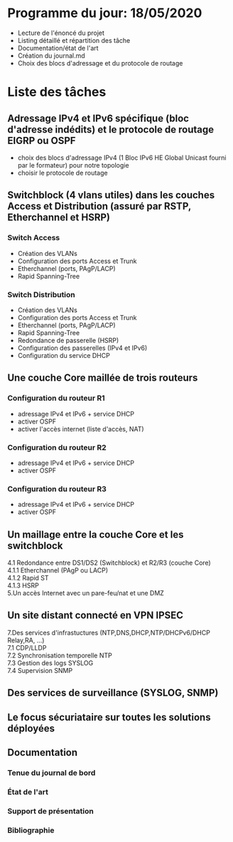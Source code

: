 # Programme du jour: 18/05/2020

  * Lecture de l'énoncé du projet
  * Listing détaillé et répartition des tâche
  * Documentation/état de l'art
  * Création du journal.md
  * Choix des blocs d'adressage et du protocole de routage

# Liste des tâches

## Adressage IPv4 et IPv6 spécifique (bloc d'adresse indédits) et le protocole de routage EIGRP ou OSPF				
* choix des blocs d'adressage IPv4 (1 Bloc IPv6 HE Global Unicast fourni par le formateur) pour notre topologie		
* choisir le protocole de routage	
											
## Switchblock (4 vlans utiles) dans les couches Access et Distribution (assuré par RSTP, Etherchannel et HSRP)	

### Switch Access					
* Création des VLANs				
* Configuration des ports Access et Trunk				
* Etherchannel (ports, PAgP/LACP)				
* Rapid Spanning-Tree				
													
### Switch Distribution					
* Création des VLANs				
* Configuration des ports Access et Trunk				
* Etherchannel (ports, PAgP/LACP)				
* Rapid Spanning-Tree				
* Redondance de passerelle (HSRP)				
* Configuration des passerelles (IPv4 et IPv6)				
* Configuration du service DHCP				
								
								
## Une couche Core maillée de trois routeurs							
### Configuration du routeur R1					
* adressage IPv4 et IPv6 + service DHCP				
* activer OSPF				
* activer l'accès internet (liste d'accès, NAT)				
### Configuration du routeur R2					
* adressage IPv4 et IPv6 + service DHCP				
* activer OSPF				
### Configuration du routeur R3					
* adressage IPv4 et IPv6 + service DHCP				
* activer OSPF	

## Un maillage entre la couche Core et les switchblock							
4.1	Redondance entre DS1/DS2 (Switchblock) et R2/R3 (couche Core)					
4.1.1	Etherchannel (PAgP ou LACP)				
4.1.2	Rapid ST				
4.1.3	HSRP 													
5.Un accès Internet avec un pare-feu/nat et une DMZ											
## Un site distant connecté en VPN IPSEC												
7.Des services d'infrastuctures (NTP,DNS,DHCP,NTP/DHCPv6/DHCP Relay,RA, ...)							
7.1	CDP/LLDP					
7.2	Synchronisation temporelle NTP					
7.3	Gestion des logs SYSLOG					
7.4	Supervision SNMP	

## Des services de surveillance (SYSLOG, SNMP)											

## Le focus sécuriataire sur toutes les solutions déployées							
## Documentation														
### Tenue du journal de bord					
### État de l'art					
### Support de présentation					
### Bibliographie					



